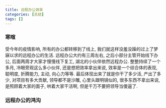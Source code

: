 ```yaml
---
title: 远程办公效率
categories: [总结]
tags: []
---
```


### 寒暄
受今年的疫情影响, 所有的办公都转移到了线上, 我们就这样没羞没躁的过上了梦寐以求的远程办公的生活. 远程办公大约有三周左右, 之后小部分主管开始线下办公, 后面两周才大家才慢慢线下复工, 湖北的小伙伴依然远程办公. 整整持续了一个多月, 冷眼旁观这么多小伙伴, 还是想把效率拿出来说, 效率是一个综合体的表现, 聪明度, 折腾能力, 主动, 向心力等等. 最后体现出来了就是你干了多少活, 产出了多少, 对项目有多大贡献, 领导都不是沙雕, 心里头跟明镜似的, 很多东西不拿出来说, 是照顾着大家的面子, 哄着大家干活啊, 但是千万不要把领导当傻逼了.

### 远程办公的鸿沟